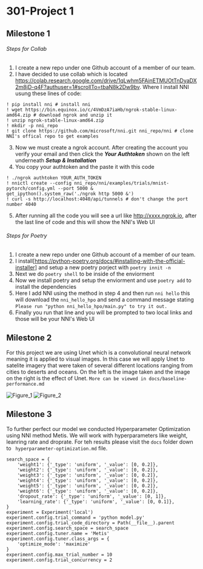 # 301-Project 1 
## Milestone 1

###### Steps for Collab
1. I create a new repo under one Github account of a member of our team.
2. I have decided to use collab which is located https://colab.research.google.com/drive/1qLwhm5FAinETMUOtTnDyaDX2m8jD-q4F?authuser=1#scrollTo=tbaN8k2Dw9bv. Where I install NNI usung these lines of code:
```
! pip install nni # install nni
! wget https://bin.equinox.io/c/4VmDzA7iaHb/ngrok-stable-linux-amd64.zip # download ngrok and unzip it
! unzip ngrok-stable-linux-amd64.zip
! mkdir -p nni_repo
! git clone https://github.com/microsoft/nni.git nni_repo/nni # clone NNI's offical repo to get examples
```
3. Now we must create a ngrok account. After creating the account you verify your email and then click the ***Your Authtoken*** shown on the left underneath ***Setup & Installation***
4. You copy your authtoken and the paste it with this code
```
! ./ngrok authtoken YOUR_AUTH_TOKEN
! nnictl create --config nni_repo/nni/examples/trials/mnist-pytorch/config.yml --port 5000 &
get_ipython().system_raw('./ngrok http 5000 &')
! curl -s http://localhost:4040/api/tunnels # don't change the port number 4040
```
5. After running all the code you will see a url like http://xxxx.ngrok.io, after the last line of code and this will show the NNI's Web UI

###### Steps for Poetry
1. I create a new repo under one Github account of a member of our team.
2. I install[https://python-poetry.org/docs/#installing-with-the-official-installer] and setup a new poetry porject with `poetry innit -n`
3. Next we do `poetry shell` to be inside of the enviorment
4. Now we install poetry and setup the enviorment and use `poetry add` to install the dependencies 
5. Here I add NNI using the method in step 4 and then run `nni hello` this will download the `nni_hello_hpo` and send a command message stating `Please run "python nni_hello_hpo/main.py" to try it out.`
6. Finally you run that line and you will be prompted to two local links and those will be your NNI's Web UI

## Milestone 2 
For this project we are using Unet which is a convolutional neural network meaning it is applied to visual images. In this case we will apply Unet to satelite imagery that were taken of several different locations ranging from cities to deserts and oceans. On the left is the image taken and the image on the right is the effect of Unet. 
`More can be viewed in docs/baseline-performance.md`
<!-- Image here -->

![Figure_1](https://user-images.githubusercontent.com/98928740/200205279-83f298a4-5592-41a7-91c8-15774bfcbc52.png)
![Figure_2](https://user-images.githubusercontent.com/98928740/200205260-f1abc72a-ac6a-4091-a582-97a38e67fd38.png)

## Milestone 3
To further perfect our model we conducted Hyperparameter Optimization using NNI method Metis. We will work with hyperparameters like weight, leanring rate and droprate. For teh results please visit the `docs` folder down to ` hyperparameter-optimization.md` file.
```
search_space = {
    'weight1': {'_type': 'uniform', '_value': [0, 0.2]},
    'weight2': {'_type': 'uniform', '_value': [0, 0.2]},
    'weight3': {'_type': 'uniform', '_value': [0, 0.2]},
    'weight4': {'_type': 'uniform', '_value': [0, 0.2]},
    'weight5': {'_type': 'uniform', '_value': [0, 0.2]},
    'weight6': {'_type': 'uniform', '_value': [0, 0.2]},
    'dropout_rate': {'_type': 'uniform', '_value': [0, 1]},
    'learning_rate': {'_type': 'uniform', '_value': [0, 0.1]},
}
experiment = Experiment('local')
experiment.config.trial_command = 'python model.py'
experiment.config.trial_code_directory = Path(__file__).parent
experiment.config.search_space = search_space
experiment.config.tuner.name = 'Metis'
experiment.config.tuner.class_args = {
    'optimize_mode': 'maximize'
}
experiment.config.max_trial_number = 10
experiment.config.trial_concurrency = 2
```
